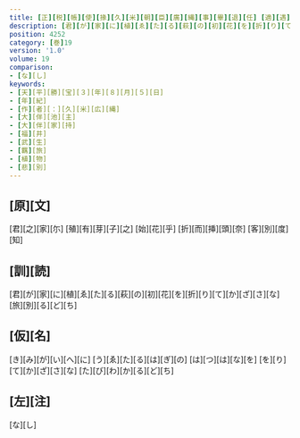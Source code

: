 ```yaml
---
title: [正][税][帳][使][掾][久][米][朝][臣][廣][縄][事][畢][退][任] [適][遇][於][越][前][國][掾][大][伴][宿][祢][池][主][之][舘] [仍][共][飲][樂][也] [于][時][久][米][朝][臣][廣][縄][矚][芽][子][花][作][歌][一][首]
description: [君][が][家][に][植][ゑ][た][る][萩][の][初][花][を][折][り][て][か][ざ][さ][な][旅][別][る][ど][ち]
position: 4252
category: [巻]19
version: '1.0'
volume: 19
comparison:
- [な][し]
keywords:
- [天][平][勝][宝][３][年][８][月][５][日]
- [年][紀]
- [作][者][：][久][米][広][縄]
- [大][伴][池][主]
- [大][伴][家][持]
- [福][井]
- [武][生]
- [羈][旅]
- [植][物]
- [悲][別]
---
```


## [原][文]

[君][之][家][尓] [殖][有][芽][子][之] [始][花][乎] [折][而][挿][頭][奈] [客][別][度][知]

## [訓][読]

[君][が][家][に][植][ゑ][た][る][萩][の][初][花][を][折][り][て][か][ざ][さ][な][旅][別][る][ど][ち]

## [仮][名]

[き][み][が][い][へ][に] [う][ゑ][た][る][は][ぎ][の] [は][つ][は][な][を] [を][り][て][か][ざ][さ][な] [た][び][わ][か][る][ど][ち]

## [左][注]

[な][し]
